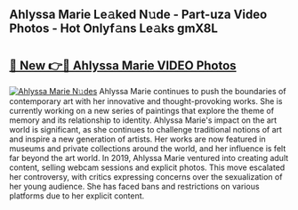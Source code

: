 ## Ahlyssa Marie Le𝚊ked N𝚞de - Part-uza Video Photos - Hot Onlyf𝚊ns Le𝚊ks gmX8L

# <h2><a href="http://ab53527.deff.icu/?id=Ahlyssa+Marie">🔗 New 👉🔴 Ahlyssa Marie VIDEO Photos</a></h2>

[![Ahlyssa Marie N𝚞des](https://i.imgur.com/rIISA9y.gif)](http://ab53527.deff.icu/?id=Ahlyssa+Marie)
Ahlyssa Marie continues to push the boundaries of contemporary art with her innovative and thought-provoking works. She is currently working on a new series of paintings that explore the theme of memory and its relationship to identity. Ahlyssa Marie's impact on the art world is significant, as she continues to challenge traditional notions of art and inspire a new generation of artists. Her works are now featured in museums and private collections around the world, and her influence is felt far beyond the art world. In 2019, Ahlyssa Marie ventured into creating adult content, selling webcam sessions and explicit photos. This move escalated her controversy, with critics expressing concerns over the sexualization of her young audience. She has faced bans and restrictions on various platforms due to her explicit content.

